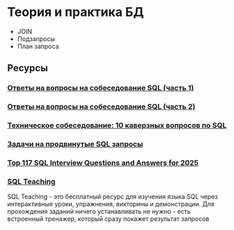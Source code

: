 # Теория и практика БД

* JOIN
* Подзапросы
* План запроса

## Ресурсы
### [Ответы на вопросы на собеседование SQL (часть 1)](https://jsehelper.blogspot.ru/2016/01/sql-1.html)
### [Ответы на вопросы на собеседование SQL (часть 2)](https://jsehelper.blogspot.ru/2016/01/sql-2.html)
### [Техническое собеседование: 10 каверзных вопросов по SQL](https://dou.ua/lenta/articles/sql-questions/)
### [Задачи на продвинутые SQL запросы](http://code.mu/tasks/php/sql/prodvinutye-sql-zaprosy.html)
### [Top 117 SQL Interview Questions and Answers for 2025](https://www.edureka.co/blog/interview-questions/sql-interview-questions)

### [SQL Teaching](https://www.sqlteaching.com/)

SQL Teaching - это бесплатный ресурс для изучения языка SQL через интерактивные уроки, упражнения, викторины и демонстрации. Для прохождения заданий ничего устанавливать не нужно - есть встроенный тренажер, который сразу покажет результат запросов
